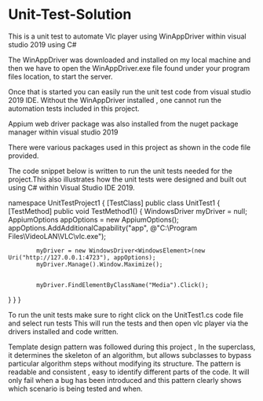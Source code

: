 # Unit-Test-Solution

This is a unit test to automate Vlc player using WinAppDriver within visual studio 2019 using C#


The WinAppDriver was downloaded and installed on my local machine and then we have to open the WinAppDriver.exe file found under your program files location,  to start the server.

Once that is started you can easily run the unit test code from visual studio 2019 IDE.
Without the WinAppDriver installed , one cannot run the automation tests included in this project.

Appium web driver package was also installed from the nuget package manager within visual studio 2019

There were various packages used in this project as shown in the code file provided.



The code snippet below is written to run the unit tests needed for the project.This also illustrates how the unit tests were designed and built out using C# within Visual Studio IDE 2019.


namespace UnitTestProject1
{
    [TestClass]
    public class UnitTest1
    {
        [TestMethod]
        public void TestMethod1()
        {
            WindowsDriver<WindowsElement> myDriver = null;
            AppiumOptions appOptions = new AppiumOptions();
            appOptions.AddAdditionalCapability("app", @"C:\Program Files\VideoLAN\VLC\vlc.exe");

            myDriver = new WindowsDriver<WindowsElement>(new Uri("http://127.0.0.1:4723"), appOptions);
            myDriver.Manage().Window.Maximize();


            myDriver.FindElementByClassName("Media").Click();


}
}
}


To run the unit tests make sure to right click on the UnitTest1.cs code file and select run tests
This will run the tests and then open vlc player via the drivers installed and code written.


Template design pattern was followed during this project , In the superclass, it determines the skeleton of an algorithm, but allows subclasses to bypass particular algorithm steps without modifying its structure. The pattern is readable and consistent , easy to identify different parts of the code. It will only fail when a bug has been introduced and this pattern clearly shows which scenario is being tested and when.


